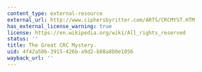 ```yaml
---
content_type: external-resource
external_url: http://www.ciphersbyritter.com/ARTS/CRCMYST.HTM
has_external_license_warning: true
license: https://en.wikipedia.org/wiki/All_rights_reserved
status: ''
title: The Great CRC Mystery.
uid: 4f42a50b-3915-426b-a9d2-b88a8b0e1056
wayback_url: ''
---
```

